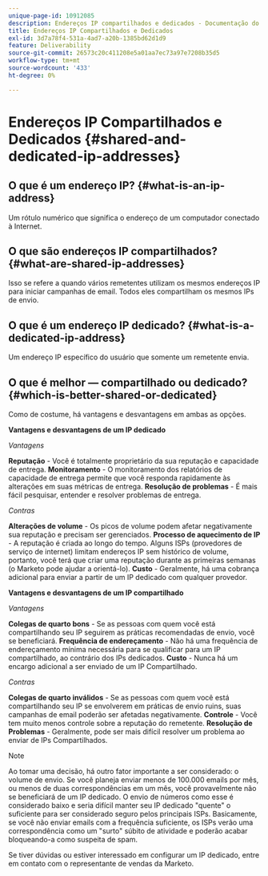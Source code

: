```yaml
---
unique-page-id: 10912085
description: Endereços IP compartilhados e dedicados - Documentação do Marketo - Documentação do produto
title: Endereços IP Compartilhados e Dedicados
exl-id: 3d7a78f4-531a-4ad7-a20b-1385bd62d1d9
feature: Deliverability
source-git-commit: 26573c20c411208e5a01aa7ec73a97e7208b35d5
workflow-type: tm+mt
source-wordcount: '433'
ht-degree: 0%

---
```


# Endereços IP Compartilhados e Dedicados {#shared-and-dedicated-ip-addresses}

## O que é um endereço IP? {#what-is-an-ip-address}

Um rótulo numérico que significa o endereço de um computador conectado à Internet.

## O que são endereços IP compartilhados? {#what-are-shared-ip-addresses}

Isso se refere a quando vários remetentes utilizam os mesmos endereços IP para iniciar campanhas de email. Todos eles compartilham os mesmos IPs de envio.

## O que é um endereço IP dedicado? {#what-is-a-dedicated-ip-address}

Um endereço IP específico do usuário que somente um remetente envia.

## O que é melhor — compartilhado ou dedicado? {#which-is-better-shared-or-dedicated}

Como de costume, há vantagens e desvantagens em ambas as opções.

**Vantagens e desvantagens de um IP dedicado**

_Vantagens_

**Reputação** - Você é totalmente proprietário da sua reputação e capacidade de entrega.
**Monitoramento** - O monitoramento dos relatórios de capacidade de entrega permite que você responda rapidamente às alterações em suas métricas de entrega.
**Resolução de problemas** - É mais fácil pesquisar, entender e resolver problemas de entrega.

_Contras_

**Alterações de volume** - Os picos de volume podem afetar negativamente sua reputação e precisam ser gerenciados.
**Processo de aquecimento de IP** - A reputação é criada ao longo do tempo. Alguns ISPs (provedores de serviço de internet) limitam endereços IP sem histórico de volume, portanto, você terá que criar uma reputação durante as primeiras semanas (o Marketo pode ajudar a orientá-lo).
**Custo** - Geralmente, há uma cobrança adicional para enviar a partir de um IP dedicado com qualquer provedor.

**Vantagens e desvantagens de um IP compartilhado**

_Vantagens_

**Colegas de quarto bons** - Se as pessoas com quem você está compartilhando seu IP seguirem as práticas recomendadas de envio, você se beneficiará.
**Frequência de endereçamento** - Não há uma frequência de endereçamento mínima necessária para se qualificar para um IP compartilhado, ao contrário dos IPs dedicados.
**Custo** - Nunca há um encargo adicional a ser enviado de um IP Compartilhado.

_Contras_

**Colegas de quarto inválidos** - Se as pessoas com quem você está compartilhando seu IP se envolverem em práticas de envio ruins, suas campanhas de email poderão ser afetadas negativamente.
**Controle** - Você tem muito menos controle sobre a reputação do remetente.
**Resolução de Problemas** - Geralmente, pode ser mais difícil resolver um problema ao enviar de IPs Compartilhados.

>[!NOTE]
>
>Ao tomar uma decisão, há outro fator importante a ser considerado: o volume de envio. Se você planeja enviar menos de 100.000 emails por mês, ou menos de duas correspondências em um mês, você provavelmente não se beneficiará de um IP dedicado. O envio de números como esse é considerado baixo e seria difícil manter seu IP dedicado &quot;quente&quot; o suficiente para ser considerado seguro pelos principais ISPs. Basicamente, se você não enviar emails com a frequência suficiente, os ISPs verão uma correspondência como um &quot;surto&quot; súbito de atividade e poderão acabar bloqueando-a como suspeita de spam.

Se tiver dúvidas ou estiver interessado em configurar um IP dedicado, entre em contato com o representante de vendas da Marketo.
